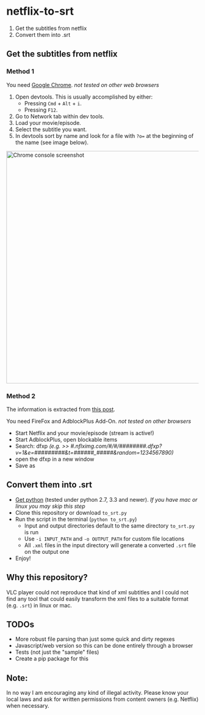 # netflix-to-srt
1. Get the subtitles from netflix
2. Convert them into .srt

## Get the subtitles from netflix
### Method 1
You need [Google Chrome](https://www.google.com/chrome/browser/desktop/). *not tested on other web browsers*

1. Open devtools. This is usually accomplished by either:
    - Pressing `Cmd` + `Alt` + `i`.
    - Pressing `F12`.
2. Go to Network tab within dev tools.
3. Load your movie/episode.
4. Select the subtitle you want.
5. In devtools sort by name and look for a file with `?o=` at the beginning of the name (see image below).

<img src="https://github.com/isaacbernat/netflix-to-srt/blob/master/chrome_console.png?raw=true" alt="Chrome console screenshot" width="557px" height="607px">

### Method 2
The information is extracted from [this post](http://forum.opensubtitles.org/viewtopic.php?t=15141).

You need FireFox and AdblockPlus Add-On. *not tested on other browsers*
- Start Netflix and your movie/episode (stream is active!)
- Start AdblockPlus, open blockable items
- Search: dfxp *(e.g. >> #.nflximg.com/#/#/########.dfxp?v=1&e=#########&t=######_#####&random=1234567890)*
- open the dfxp in a new window
- Save as

## Convert them into .srt
- [Get python](https://www.python.org/downloads/) (tested under python 2.7, 3.3 and newer). *If you have mac or linux you may skip this step*
- Clone this repository or download `to_srt.py`
- Run the script in the terminal (`python to_srt.py`)
  - Input and output directories default to the same directory `to_srt.py` is run
  - Use `-i INPUT_PATH` and `-o OUTPUT_PATH` for custom file locations
  - All `.xml` files in the input directory will generate a converted `.srt` file on the output one
- Enjoy!

## Why this repository?
VLC player could not reproduce that kind of xml subtitles and I could not find any tool that could easily transform the xml files to a suitable format (e.g. `.srt`) in linux or mac.

## TODOs
- More robust file parsing than just some quick and dirty regexes
- Javascript/web version so this can be done entirely through a browser
- Tests (not just the "sample" files)
- Create a pip package for this

## Note:
In no way I am encouraging any kind of illegal activity. Please know your local laws and ask for written permissions from content owners (e.g. Netflix) when necessary.
